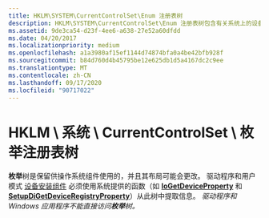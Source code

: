 ```yaml
---
title: HKLM\SYSTEM\CurrentControlSet\Enum 注册表树
description: HKLM\SYSTEM\CurrentControlSet\Enum 注册表树包含有关系统上的设备的信息。
ms.assetid: 9de3ca54-d23f-4ee6-a638-27e52a60dfdd
ms.date: 04/20/2017
ms.localizationpriority: medium
ms.openlocfilehash: a1a3980af15ef1144d74874bfa0a4be42bfb928f
ms.sourcegitcommit: b84d760d4b45795be12e625db1d5a4167dc2c9ee
ms.translationtype: MT
ms.contentlocale: zh-CN
ms.lasthandoff: 09/17/2020
ms.locfileid: "90717022"
---
```

# <a name="hklmsystemcurrentcontrolsetenum-registry-tree"></a>HKLM \\ 系统 \\ CurrentControlSet \\ 枚举注册表树





**枚举**树是保留供操作系统组件使用的，并且其布局可能会更改。 驱动程序和用户模式 [设备安装组件](/previous-versions/ff541277(v=vs.85)) 必须使用系统提供的函数（如 [**IoGetDeviceProperty**](/windows-hardware/drivers/ddi/wdm/nf-wdm-iogetdeviceproperty) 和 [**SetupDiGetDeviceRegistryProperty**](/windows/win32/api/setupapi/nf-setupapi-setupdigetdeviceregistrypropertya)）从此树中提取信息。 *驱动程序和 Windows 应用程序不能直接访问****枚举****树。*

 

